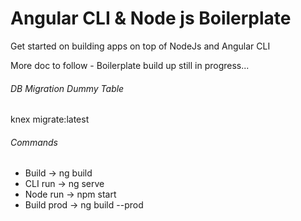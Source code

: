# Angular CLI & Node js Boilerplate

Get started on building apps on top of NodeJs and Angular CLI

More doc to follow - Boilerplate build up still in progress...

###### DB Migration Dummy Table

knex migrate:latest

###### Commands

+ Build -> ng build
+ CLI run -> ng serve
+ Node run -> npm start
+ Build prod -> ng build --prod
